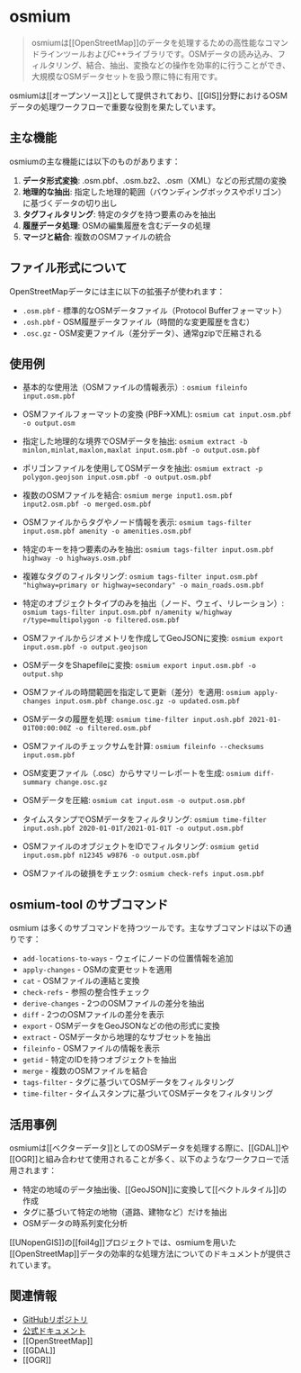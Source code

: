 # osmium

> osmiumは[[OpenStreetMap]]のデータを処理するための高性能なコマンドラインツールおよびC++ライブラリです。OSMデータの読み込み、フィルタリング、結合、抽出、変換などの操作を効率的に行うことができ、大規模なOSMデータセットを扱う際に特に有用です。

osmiumは[[オープンソース]]として提供されており、[[GIS]]分野におけるOSMデータの処理ワークフローで重要な役割を果たしています。

## 主な機能

osmiumの主な機能には以下のものがあります：

1. **データ形式変換**: .osm.pbf、.osm.bz2、.osm（XML）などの形式間の変換
2. **地理的な抽出**: 指定した地理的範囲（バウンディングボックスやポリゴン）に基づくデータの切り出し
3. **タグフィルタリング**: 特定のタグを持つ要素のみを抽出
4. **履歴データ処理**: OSMの編集履歴を含むデータの処理
5. **マージと結合**: 複数のOSMファイルの統合

## ファイル形式について

OpenStreetMapデータには主に以下の拡張子が使われます：

- `.osm.pbf` - 標準的なOSMデータファイル（Protocol Bufferフォーマット）
- `.osh.pbf` - OSM履歴データファイル（時間的な変更履歴を含む）
- `.osc.gz` - OSM変更ファイル（差分データ）、通常gzipで圧縮される

## 使用例

- 基本的な使用法（OSMファイルの情報表示）:
  `osmium fileinfo input.osm.pbf`

- OSMファイルフォーマットの変換 (PBF→XML):
  `osmium cat input.osm.pbf -o output.osm`

- 指定した地理的な境界でOSMデータを抽出:
  `osmium extract -b minlon,minlat,maxlon,maxlat input.osm.pbf -o output.osm.pbf`

- ポリゴンファイルを使用してOSMデータを抽出:
  `osmium extract -p polygon.geojson input.osm.pbf -o output.osm.pbf`

- 複数のOSMファイルを結合:
  `osmium merge input1.osm.pbf input2.osm.pbf -o merged.osm.pbf`

- OSMファイルからタグやノード情報を表示:
  `osmium tags-filter input.osm.pbf amenity -o amenities.osm.pbf`

- 特定のキーを持つ要素のみを抽出:
  `osmium tags-filter input.osm.pbf highway -o highways.osm.pbf`

- 複雑なタグのフィルタリング:
  `osmium tags-filter input.osm.pbf "highway=primary or highway=secondary" -o main_roads.osm.pbf`

- 特定のオブジェクトタイプのみを抽出（ノード、ウェイ、リレーション）:
  `osmium tags-filter input.osm.pbf n/amenity w/highway r/type=multipolygon -o filtered.osm.pbf`

- OSMファイルからジオメトリを作成してGeoJSONに変換:
  `osmium export input.osm.pbf -o output.geojson`

- OSMデータをShapefileに変換:
  `osmium export input.osm.pbf -o output.shp`

- OSMファイルの時間範囲を指定して更新（差分）を適用:
  `osmium apply-changes input.osm.pbf change.osc.gz -o updated.osm.pbf`

- OSMデータの履歴を処理:
  `osmium time-filter input.osh.pbf 2021-01-01T00:00:00Z -o filtered.osm.pbf`

- OSMファイルのチェックサムを計算:
  `osmium fileinfo --checksums input.osm.pbf`

- OSM変更ファイル（.osc）からサマリーレポートを生成:
  `osmium diff-summary change.osc.gz`

- OSMデータを圧縮:
  `osmium cat input.osm -o output.osm.pbf`

- タイムスタンプでOSMデータをフィルタリング:
  `osmium time-filter input.osh.pbf 2020-01-01T/2021-01-01T -o output.osm.pbf`

- OSMファイルのオブジェクトをIDでフィルタリング:
  `osmium getid input.osm.pbf n12345 w9876 -o output.osm.pbf`

- OSMファイルの破損をチェック:
  `osmium check-refs input.osm.pbf`

## osmium-tool のサブコマンド

osmium は多くのサブコマンドを持つツールです。主なサブコマンドは以下の通りです：

- `add-locations-to-ways` - ウェイにノードの位置情報を追加
- `apply-changes` - OSMの変更セットを適用
- `cat` - OSMファイルの連結と変換
- `check-refs` - 参照の整合性チェック
- `derive-changes` - 2つのOSMファイルの差分を抽出
- `diff` - 2つのOSMファイルの差分を表示
- `export` - OSMデータをGeoJSONなどの他の形式に変換
- `extract` - OSMデータから地理的なサブセットを抽出
- `fileinfo` - OSMファイルの情報を表示
- `getid` - 特定のIDを持つオブジェクトを抽出
- `merge` - 複数のOSMファイルを結合
- `tags-filter` - タグに基づいてOSMデータをフィルタリング
- `time-filter` - タイムスタンプに基づいてOSMデータをフィルタリング

## 活用事例

osmiumは[[ベクターデータ]]としてのOSMデータを処理する際に、[[GDAL]]や[[OGR]]と組み合わせて使用されることが多く、以下のようなワークフローで活用されます：

- 特定の地域のデータ抽出後、[[GeoJSON]]に変換して[[ベクトルタイル]]の作成
- タグに基づいて特定の地物（道路、建物など）だけを抽出
- OSMデータの時系列変化分析

[[UNopenGIS]]の[[foil4g]]プロジェクトでは、osmiumを用いた[[OpenStreetMap]]データの効率的な処理方法についてのドキュメントが提供されています。

## 関連情報

- [GitHubリポジトリ](https://github.com/osmcode/osmium-tool)
- [公式ドキュメント](https://osmcode.org/osmium-tool/)
- [[OpenStreetMap]]
- [[GDAL]]
- [[OGR]]
